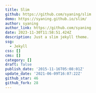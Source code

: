 ```yaml
---
title: Slim
github: https://github.com/syaning/slim
demo: https://syaning.github.io/slim/
author: syaning
author_link: https://github.com/syaning
date: 2023-11-30T11:58:51.424Z
description: Just a slim jekyll theme.
ssg:
  - Jekyll
css: []
cms: []
category: []
draft: false
publish_date: '2015-11-16T05:08:01Z'
update_date: '2021-06-09T16:07:22Z'
github_star: 46
github_fork: 28
---
```

